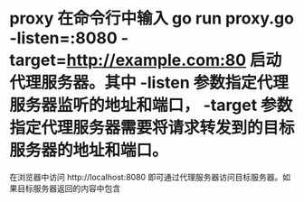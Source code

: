# proxy  在命令行中输入 go run proxy.go -listen=:8080 -target=http://example.com:80 启动代理服务器。其中 -listen 参数指定代理服务器监听的地址和端口， -target 参数指定代理服务器需要将请求转发到的目标服务器的地址和端口。
在浏览器中访问 http://localhost:8080 即可通过代理服务器访问目标服务器。如果目标服务器返回的内容中包含
